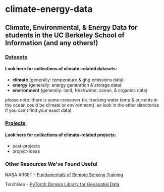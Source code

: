 # **climate-energy-data**

## Climate, Environmental, &amp; Energy Data for students in the UC Berkeley School of Information (and any others!)

### [Datasets](https://github.com/caseymcgon/climate-energy-data/tree/main/Datasets)
#### Look here for collections of climate-related datasets:
 - **climate** (generally: temperature & ghg emissions data)
 - **energy** (generally: energy generation & storage data)
 - **environment** (generally: land, freshwater, ocean, & organics data)

please note: there is some crossover (ie. tracking water temp & currents in the ocean could be climate or environment), so look in the other directories if you can't find your exact data)
 
### [Projects](https://github.com/caseymcgon/climate-energy-data/tree/main/Projects)
#### Look here for collections of climate-related projects:
 - past-projects
 - project-ideas

### Other Resources We've Found Useful

NASA ARSET - [Fundamentals of Remote Sensing Training](https://appliedsciences.nasa.gov/join-mission/training/english/arset-fundamentals-remote-sensing)

TorchGeo - [PyTorch Domain Library for Geospatial Data](https://github.com/microsoft/torchgeo)
